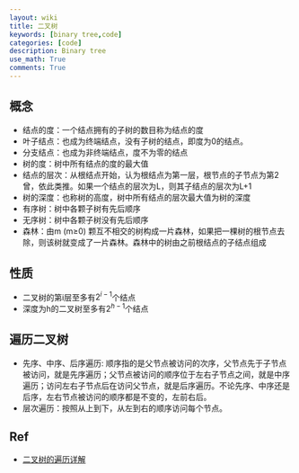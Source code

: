```yaml
---
layout: wiki
title: 二叉树
keywords: [binary tree,code]
categories: [code]
description: Binary tree
use_math: True
comments: True
---
```


## 概念
- 结点的度：一个结点拥有的子树的数目称为结点的度
- 叶子结点：也成为终端结点，没有子树的结点，即度为0的结点。
- 分支结点：也成为非终端结点，度不为零的结点
- 树的度：树中所有结点的度的最大值
- 结点的层次：从根结点开始，认为根结点为第一层，根节点的子节点为第2曾，依此类推。如果一个结点的层次为L，则其子结点的层次为L+1
- 树的深度：也称树的高度，树中所有结点的层次最大值为树的深度
- 有序树：树中各颗子树有先后顺序
- 无序树：树中各颗子树没有先后顺序
- 森林：由m (m≥0) 颗互不相交的树构成一片森林，如果把一棵树的根节点去除，则该树就变成了一片森林。森林中的树由之前根结点的子结点组成

## 性质
- 二叉树的第i层至多有$2^{i-1}$个结点
- 深度为h的二叉树至多有$2^{h-1}$个结点

## 遍历二叉树

- 先序、中序、后序遍历: 顺序指的是父节点被访问的次序，父节点先于子节点被访问，就是先序遍历；父节点被访问的顺序位于左右子节点之间，就是中序遍历；访问左右子节点后在访问父节点，就是后序遍历。不论先序、中序还是后序，左右节点被访问的顺序都是不变的，左前右后。
- 层次遍历：按照从上到下，从左到右的顺序访问每个节点。


## Ref
- [二叉树的遍历详解](https://zhuanlan.zhihu.com/p/56895993)
